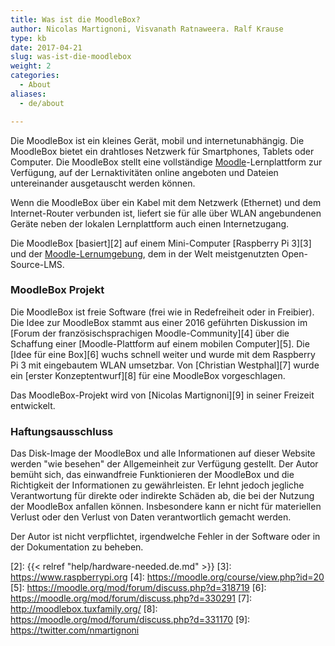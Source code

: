 ```yaml
---
title: Was ist die MoodleBox?
author: Nicolas Martignoni, Visvanath Ratnaweera. Ralf Krause
type: kb
date: 2017-04-21
slug: was-ist-die-moodlebox
weight: 2
categories:
  - About
aliases:
  - de/about

---
```

Die MoodleBox ist ein kleines Gerät, mobil und internetunabhängig. Die MoodleBox bietet ein drahtloses Netzwerk für Smartphones, Tablets oder Computer. Die MoodleBox stellt eine vollständige [Moodle][1]-Lernplattform zur Verfügung, auf der Lernaktivitäten online angeboten und Dateien untereinander ausgetauscht werden können.

Wenn die MoodleBox über ein Kabel mit dem Netzwerk (Ethernet) und dem Internet-Router verbunden ist, liefert sie für alle über WLAN angebundenen Geräte neben der lokalen Lernplattform auch einen Internetzugang.

Die MoodleBox [basiert][2] auf einem Mini-Computer [Raspberry Pi 3][3] und der [Moodle-Lernumgebung][1], dem in der Welt meistgenutzten Open-Source-LMS.


### MoodleBox Projekt

Die MoodleBox ist freie Software (frei wie in Redefreiheit oder in Freibier). Die Idee zur MoodleBox stammt aus einer 2016 geführten Diskussion im [Forum der französischsprachigen Moodle-Community][4] über die Schaffung einer [Moodle-Plattform auf einem mobilen Computer][5]. Die [Idee für eine Box][6] wuchs schnell weiter und wurde mit dem Raspberry Pi 3 mit eingebautem WLAN umsetzbar. Von [Christian Westphal][7] wurde ein [erster Konzeptentwurf][8] für eine MoodleBox vorgeschlagen.

Das MoodleBox-Projekt wird von [Nicolas Martignoni][9] in seiner Freizeit entwickelt.


### Haftungsausschluss

Das Disk-Image der MoodleBox und alle Informationen auf dieser Website werden "wie besehen" der Allgemeinheit zur Verfügung gestellt. Der Autor bemüht sich, das einwandfreie Funktionieren der MoodleBox und die Richtigkeit der Informationen zu gewährleisten. Er lehnt jedoch jegliche Verantwortung für direkte oder indirekte Schäden ab, die bei der Nutzung der MoodleBox anfallen können. Insbesondere kann er nicht für materiellen Verlust oder den Verlust von Daten verantwortlich gemacht werden.

Der Autor ist nicht verpflichtet, irgendwelche Fehler in der Software oder in der Dokumentation zu beheben.

 [1]: https://moodle.org
 [2]: {{< relref "help/hardware-needed.de.md" >}}
 [3]: https://www.raspberrypi.org
 [4]: https://moodle.org/course/view.php?id=20
 [5]: https://moodle.org/mod/forum/discuss.php?d=318719
 [6]: https://moodle.org/mod/forum/discuss.php?d=330291
 [7]: http://moodlebox.tuxfamily.org/
 [8]: https://moodle.org/mod/forum/discuss.php?d=331170
 [9]: https://twitter.com/nmartignoni
